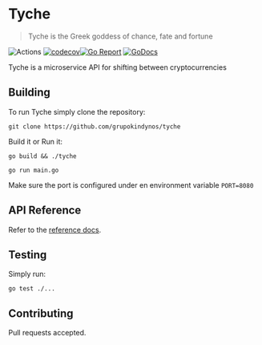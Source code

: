 # Tyche

> Tyche is the Greek goddess of chance, fate and fortune

![Actions](https://github.com/grupokindynos/tyche/workflows/Tyche/badge.svg)
[![codecov](https://codecov.io/gh/grupokindynos/tyche/branch/master/graph/badge.svg)](https://codecov.io/gh/grupokindynos/tyche)[![Go Report](https://goreportcard.com/badge/github.com/grupokindynos/tyche)](https://goreportcard.com/report/github.com/grupokindynos/tyche)
[![GoDocs](https://godoc.org/github.com/grupokindynos/tyche?status.svg)](http://godoc.org/github.com/grupokindynos/tyche)

Tyche is a microservice API for shifting between cryptocurrencies

## Building

To run Tyche simply clone the repository:

```
git clone https://github.com/grupokindynos/tyche
```

Build it or Run it:

```
go build && ./tyche
```

```
go run main.go
```

Make sure the port is configured under en environment variable `PORT=8080`

## API Reference
Refer to the [reference docs](doc/api.md).

## Testing

Simply run:

```
go test ./...
```

## Contributing

Pull requests accepted.
